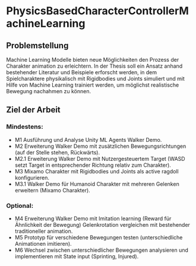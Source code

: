 # PhysicsBasedCharacterControllerMachineLearning

## Problemstellung

Machine Learning Modelle bieten neue Möglichkeiten den Prozess der Charakter animation zu erleichtern. In der Thesis soll ein Ansatz anhand bestehender Literatur und Beispiele erforscht werden, in dem Spielcharaktere physikalisch mit Rigidbodies und Joints simuliert und mit Hilfe von Machine Learning trainiert werden, um möglichst realistische Bewegung nachahmen zu können.

## Ziel der Arbeit

### Mindestens:

- M1 Ausführung und Analyse Unity ML Agents Walker Demo.
- M2 Erweiterung Walker Demo mit zusätzlichen Bewegungsrichtungen (auf der Stelle stehen, Rückwärts).
- M2.1 Erweiterung Walker Demo mit Nutzergesteuertem Target (WASD setzt Target in entsprechender Richtung relativ zum Charakter).
- M3 Mixamo Charakter mit Rigidbodies und Joints als active ragdoll konfigurieren.
- M3.1 Walker Demo für Humanoid Charakter mit mehreren Gelenken erweitern (Mixamo Charakter).

### Optional:

- M4 Erweiterung Walker Demo mit Imitation learning (Reward für Ähnlichkeit der Bewegung) Gelenkrotation vergleichen mit bestehender traditioneller animation.
- M5 Prototyp für verschiedene Bewegungen testen (unterschiedliche Animationen imitieren).
- M6 Wechsel zwischen unterschiedlicher Bewegungen analysieren und implementieren mit State input (Sprinting, Injured).
